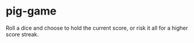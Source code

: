 # pig-game
Roll a dice and choose to hold the current score, or risk it all for a higher score streak.
